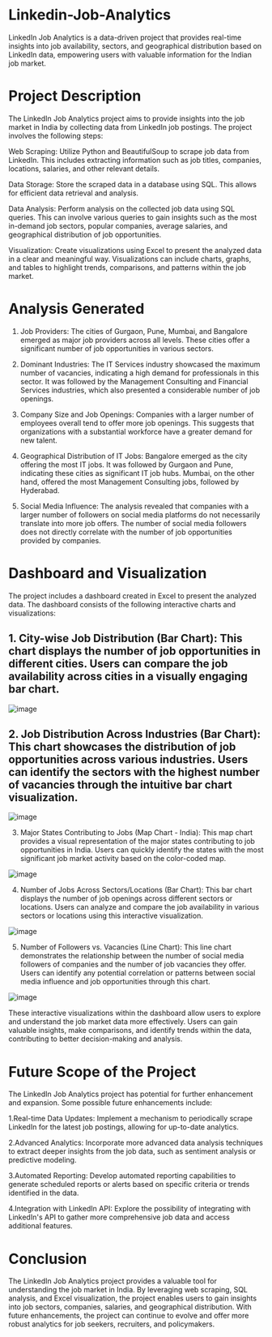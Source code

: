 # Linkedin-Job-Analytics
LinkedIn Job Analytics is a data-driven project that provides real-time insights into job availability, sectors, and geographical distribution based on LinkedIn data, empowering users with valuable information for the Indian job market.
# Project Description
The LinkedIn Job Analytics project aims to provide insights into the job market in India by collecting data from LinkedIn job postings. The project involves the following steps:

Web Scraping: Utilize Python and BeautifulSoup to scrape job data from LinkedIn. This includes extracting information such as job titles, companies, locations, salaries, and other relevant details.

Data Storage: Store the scraped data in a database using SQL. This allows for efficient data retrieval and analysis.

Data Analysis: Perform analysis on the collected job data using SQL queries. This can involve various queries to gain insights such as the most in-demand job sectors, popular companies, average salaries, and geographical distribution of job opportunities.

Visualization: Create visualizations using Excel to present the analyzed data in a clear and meaningful way. Visualizations can include charts, graphs, and tables to highlight trends, comparisons, and patterns within the job market.

# Analysis Generated
1. Job Providers: The cities of Gurgaon, Pune, Mumbai, and Bangalore emerged as major job providers across all levels. These cities offer a significant number of job opportunities in various sectors.

2. Dominant Industries: The IT Services industry showcased the maximum number of vacancies, indicating a high demand for professionals in this sector. It was followed by the Management Consulting and Financial Services industries, which also presented a considerable number of job openings.

3. Company Size and Job Openings: Companies with a larger number of employees overall tend to offer more job openings. This suggests that organizations with a substantial workforce have a greater demand for new talent.

4. Geographical Distribution of IT Jobs: Bangalore emerged as the city offering the most IT jobs. It was followed by Gurgaon and Pune, indicating these cities as significant IT job hubs. Mumbai, on the other hand, offered the most Management Consulting jobs, followed by Hyderabad.

5. Social Media Influence: The analysis revealed that companies with a larger number of followers on social media platforms do not necessarily translate into more job offers. The number of social media followers does not directly correlate with the number of job opportunities provided by companies.

# Dashboard and Visualization
The project includes a dashboard created in Excel to present the analyzed data. The dashboard consists of the following interactive charts and visualizations:

## 1. City-wise Job Distribution (Bar Chart): This chart displays the number of job opportunities in different cities. Users can compare the job availability across cities in a visually engaging bar chart.

![image](https://github.com/ipratham7/Linkedin-Job-Analytics/assets/64377030/bc276595-2db8-4411-ac02-a876b1e4361e)

## 2. Job Distribution Across Industries (Bar Chart): This chart showcases the distribution of job opportunities across various industries. Users can identify the sectors with the highest number of vacancies through the intuitive bar chart visualization.

![image](https://github.com/ipratham7/Linkedin-Job-Analytics/assets/64377030/7124849f-f084-49ff-aebf-547a4fc652b2)

3. Major States Contributing to Jobs (Map Chart - India): This map chart provides a visual representation of the major states contributing to job opportunities in India. Users can quickly identify the states with the most significant job market activity based on the color-coded map.

![image](https://github.com/ipratham7/Linkedin-Job-Analytics/assets/64377030/15c922a7-439f-4b5f-b485-2d0b36c3bd9e)

4. Number of Jobs Across Sectors/Locations (Bar Chart): This bar chart displays the number of job openings across different sectors or locations. Users can analyze and compare the job availability in various sectors or locations using this interactive visualization.

![image](https://github.com/ipratham7/Linkedin-Job-Analytics/assets/64377030/eb5c1c0e-7629-4fb7-940d-4bbef1064350)

5. Number of Followers vs. Vacancies (Line Chart): This line chart demonstrates the relationship between the number of social media followers of companies and the number of job vacancies they offer. Users can identify any potential correlation or patterns between social media influence and job opportunities through this chart.

![image](https://github.com/ipratham7/Linkedin-Job-Analytics/assets/64377030/caf19d94-0c5f-486b-86c2-cf4098b85292)

These interactive visualizations within the dashboard allow users to explore and understand the job market data more effectively. Users can gain valuable insights, make comparisons, and identify trends within the data, contributing to better decision-making and analysis.

# Future Scope of the Project
The LinkedIn Job Analytics project has potential for further enhancement and expansion. Some possible future enhancements include:

1.Real-time Data Updates: Implement a mechanism to periodically scrape LinkedIn for the latest job postings, allowing for up-to-date analytics.

2.Advanced Analytics: Incorporate more advanced data analysis techniques to extract deeper insights from the job data, such as sentiment analysis or predictive modeling.

3.Automated Reporting: Develop automated reporting capabilities to generate scheduled reports or alerts based on specific criteria or trends identified in the data.

4.Integration with LinkedIn API: Explore the possibility of integrating with LinkedIn's API to gather more comprehensive job data and access additional features.

# Conclusion
The LinkedIn Job Analytics project provides a valuable tool for understanding the job market in India. By leveraging web scraping, SQL analysis, and Excel visualization, the project enables users to gain insights into job sectors, companies, salaries, and geographical distribution. With future enhancements, the project can continue to evolve and offer more robust analytics for job seekers, recruiters, and policymakers.
